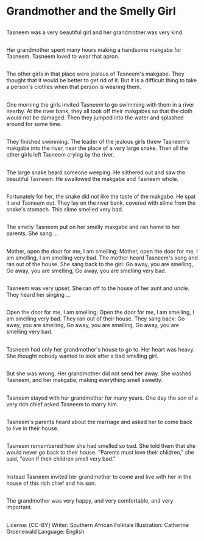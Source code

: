 # Grandmother and the Smelly Girl

##
Tasneem was a very beautiful girl
and her grandmother was very
kind.

##
Her grandmother spent many hours
making a handsome makgabe for
Tasneem. Tasneem loved to wear
that apron.

##
The other girls in that place were
jealous of Tasneem's makgabe.
They thought that it would be better
to get rid of it.
But it is a difficult thing to take a
person's clothes when that person
is wearing them.

##
One morning the girls invited
Tasneem to go swimming with them
in a river nearby. At the river bank,
they all took off their makgabes so
that the cloth would not be
damaged.
Then they jumped into the water
and splashed around for some time.

##
They finished swimming. The leader
of the jealous girls threw Tasneem's
makgabe into the river, near the
place of a very large snake. Then all
the other girls left Tasneem crying
by the river.

##
The large snake heard someone
weeping. He slithered out and saw
the beautiful Tasneem. He
swallowed the makgabe and
Tasneem whole.

##
Fortunately for her, the snake did
not like the taste of the makgabe.
He spat it and Tasneem out. They
lay on the river bank, covered with
slime from the snake's stomach.
This slime smelled very bad.

##
The smelly Tasneem put on her
smelly makgabe and ran home to
her parents.
She sang …

##
Mother, open the door for me, I am smelling;
Mother, open the door for me, I am smelling,
I am smelling very bad.
The mother heard Tasneem's song and ran out of the house.
She sang back to the girl:
Go away, you are smelling,
Go away, you are smelling,
Go away, you are smelling very bad.

##
Tasneem was very upset.
She ran off to the house of her aunt
and uncle.
They heard her singing …

##
Open the door for me, I am smelling;
Open the door for me, I am smelling,
I am smelling very bad.
They ran out of their house. They sang back:
Go away, you are smelling,
Go away, you are smelling,
Go away, you are smelling very bad.

##
Tasneem had only her
grandmother's house to go to. Her
heart was heavy. She thought
nobody wanted to look after a bad
smelling girl.

##
But she was wrong. Her
grandmother did not send her away.
She washed Tasneem, and her
makgabe, making everything smell
sweetly.

##
Tasneem stayed with her
grandmother for many years.
One day the son of a very rich chief
asked Tasneem to marry him.

##
Tasneem's parents heard about the
marriage and asked her to come
back to live in their house.

##
Tasneem remembered how she had
smelled so bad.
She told them that she would never
go back to their house.
"Parents must love their children,"
she said, "even if their children
smell very bad."

##
Instead Tasneem invited her
grandmother to come and live with
her in the house of this rich chief
and his son.

##
The grandmother was very happy, and very comfortable, and very important.

##
License: [CC-BY]
Writer: Southern African Folktale
Illustration: Catherine Groenewald
Language: English

